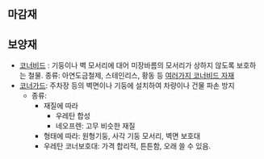 

## 마감재
## 보양재
 - [코너비드](https://pure-silver.tistory.com/entry/About-Work-%EC%BD%94%EB%84%88%EB%B9%84%EB%93%9Ccorner%C2%A0bead-%EB%9E%80) : 기둥이나 벽 모서리에 대어 미장바름의 모서리가 상하지 않도록 보호하는 철물. 종류: 아연도금철제, 스테인리스, 황동 등 [여러가지 코너비드 자재](https://m.blog.naver.com/PostView.naver?isHttpsRedirect=true&blogId=pjy9307&logNo=220967392691)
 - [코너가드](https://m.blog.naver.com/eway7114/221373448123): 주차장 등의 벽면이나 기둥에 설치하여 차량이나 건물 파손 방지
	 - 종류: 
		 - 재질에 따라
			 - 우레탄 합성
			 - 네오프렌: 고무 비슷한 재질
		 - 형태에 따라: 원형기둥, 사각 기둥 모서리, 벽면 보호대
		 - 우레탄 코너보호대: 가격 합리적, 튼튼함, 오래 쓸 수 있음.
